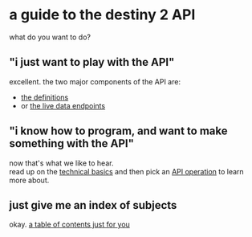 # a guide to the destiny 2 API

what do you want to do?

## "i just want to play with the API"

excellent. the two major components of the API are:
- [the definitions](definitions-exploring)
- or [the live data endpoints](endpoints-exploring)

## "i know how to program, and want to make something with the API"

now that's what we like to hear.  
read up on the [technical basics](technical-basics) and then pick an [API operation](by-goal) to learn more about.

## just give me an index of subjects

okay. [a table of contents just for you](index-list)
